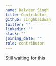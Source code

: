 ```yaml
---
name: Dalveer Singh
title: Contributor
github: singhbaidwan
twitter: ""
linkedin: ""
slack: ""
joining_date: ""
role: contributor
---
```


Still waiting for this
